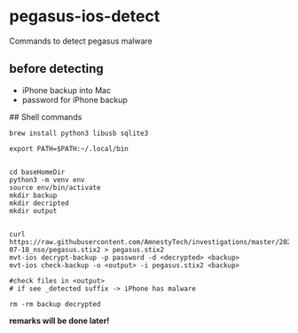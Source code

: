 # pegasus-ios-detect
Commands to detect pegasus malware
## before detecting
 - iPhone backup into Mac
 - password for iPhone backup

## Shell commands

```console
brew install python3 libusb sqlite3

export PATH=$PATH:~/.local/bin


cd baseHomeDir
python3 -m venv env
source env/bin/activate
mkdir backup
mkdir decripted
mkdir output


curl https://raw.githubusercontent.com/AmnestyTech/investigations/master/2021-07-18_nso/pegasus.stix2 > pegasus.stix2
mvt-ios decrypt-backup -p password -d <decrypted> <backup>
mvt-ios check-backup -o <output> -i pegasus.stix2 <backup>

#check files in <output> 
# if see _detected suffix -> iPhone has malware

rm -rm backup decrypted 
```
**remarks will be done later!**
